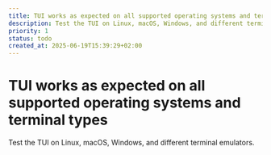 ```yaml
---
title: TUI works as expected on all supported operating systems and terminal types
description: Test the TUI on Linux, macOS, Windows, and different terminal emulators.
priority: 1
status: todo
created_at: 2025-06-19T15:39:29+02:00
---
```


# TUI works as expected on all supported operating systems and terminal types

Test the TUI on Linux, macOS, Windows, and different terminal emulators.
